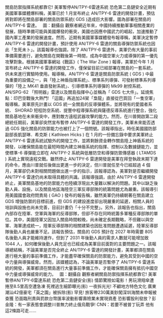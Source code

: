 關島防禦指揮系統都靠它! 美軍暫停AN/TPY-6雷達系統 恐危第二島鏈安全近期有美國軍事媒體爆料稱，美軍已於 1 月宣布終止 AN/TPY-6 雷達的開發計畫，預估將對即將在關島部署的關島防禦系統( GDS )造成巨大影響。圖為部署在關島的 AN/TPY-6 雷達。   圖：翻攝自 觀察者網近年來，中國持續推動軍事相關產業的發展，隨時準備可能與美國爆發的衝突，美國也因應中國武力的崛起，加速推動了國內軍工產業的發展速度。然而，近期有美國軍事媒體發布報導稱，美軍決定暫停 AN/TPY-6 雷達的開發計畫，預計使用 AN/TPY-6 雷達的關島導彈防禦系統也因此「生死未卜」。該篇報導也強調，除了 AN/TPY-6 雷達外，美軍仍有大量的事前準備需要進行，避免關島在開戰後第一時間，成為中國空軍火力或導彈的第一優先攻擊對象。根據美國軍事網站《戰區》( The War Zone ) 報導，美軍於今年 1 月宣布終止 AN/TPY-6 雷達的開發工作，僅保留目前已經部署在關島的一套系統，供未來進行實驗時使用。報導稱，AN/TPY-6 雷達是關島防禦系統 ( GDS ) 中最為重要的設備之一，與「陸上神盾指揮系統」、標準系列導彈、可發射標準系列導彈的「陸上 MK41 垂直發射系統」、引導標準系列導彈的 Mk99 射控系統、 AN/SPG-62 「照明器」雷達以及關島指揮中心並稱為「 GDS 七大件」。延燒焦點：印巴空戰後大熱門! 「這國」再追加24架「梟龍」直接從巴買回「一隻空軍」報導稱，美軍原先計畫以 GDS 統一全關島的反導彈體系，並將現有的愛國者系統、 SHORAD 短程防空系統、提豐中程導彈系統與薩德反導系統進行整合，強化關島基地在未來衝突中，應對敵方遠程武器攻擊的能力。然而，在川普開啟第二段總統任期前，美軍卻突然宣布暫停 AN/TPY-6 雷達的開發工作，美軍未來能否透過 GDS 強化關島的防禦能力也被打上了一個問號。該報導指出，時任美國國防部副部長凱瑟琳．希克斯 ( Kathleen Hicks ) 在 1 月的一份備忘錄中要求美軍終止 AN/TPY-6 雷達系統試驗外的開發工作，並將剩餘資金轉作關島陸上神盾系統的開發，以確保關島能在最短時間內建立神盾系統的指揮、控制以及數據鏈能力，並使標準-6 導彈能立即在 AN/TPY-2 系統與低層防空和導彈防禦傳感器 ( LTAMDS ) 系統上實現遠程交戰。雖然停止 AN/TPY-6 雷達開發是美軍在拜登執政末期下達的命令，應由川普就任後做出更進一步的決定，但川普就任至今已經超過 4 個月，美軍卻仍未對相關問題做出進一步的指示，該報導認為，美軍對是否繼續開發 AN/TPY-6 雷達仍尚未取得具體的共識。該報導強調，由於 AN/TPY-6 雷達開發終止，美軍關島基地的防禦能力也陸續浮現出大量難以解決的問題。其中以缺乏後勤人員、設施，以及關島地區海陸空三軍反導部隊的統籌問題尤為嚴重。該報導引用美國國會政府問責局 ( GAO ) 發布的報告稱，雖然美軍仍持續朝著在關島建立 GDS 增強防禦的目標前進，但 GDS 的建設進度卻出現嚴重的延遲，相關人員的培訓與設施也尚未完善，目前計畫仍「十分不完整」。另外，該報告也指出，關島內部存在陸軍、空軍與海軍的反導部隊，但卻不存在同時統籌多軍種反導部隊的單位。其中，美國陸軍又因加入關島時間較晚，尚未確定長期戰略，不但難以與空軍、海軍達成統一，陸軍反導部隊的相關建築也因批准問題遭遇延遲，陸軍反導部隊後勤人員也嚴重不足。該報告預估，關島的 GDS 預計在 2027 年時需要 805 名後勤人員才能維持運作，但到了 2031 年後勤人員的需求人數就可能增加致 1044 人，如何確保後勤人員充足也已經成為美軍目前面對的主要問題之一。該報導總結稱，不論美軍是否完全終止 AN/TPY-6 雷達的開發計畫，美軍都須在關島進行極大量的事前準備工作，才能盡早確保關島的防禦能力，避免其受到中國的空中力量與導彈威脅。然而，該媒體認為，不論美軍是否暫停了 AN/TPY-6 雷達系統的開發，美軍都須在關島進行大量事前準備工作，才能確保關島擁有抵抗中國空中力量或導彈威脅的能力。   圖：翻攝自 觀察者網關島防禦指揮系統都靠它! 美軍暫停AN/TPY-6雷達系統 恐危第二島鏈安全(影) 情節驚險如電影！男玩滑翔傘遭捲至8.5里高空遭急凍 死裡逃生細節曝光(影) 一夜拆光光! 不顧地方特色文化 廣東潮汕42億豪宅「英之園」被拆除(影) 罕見! 旅客帶230萬美鈔闖深圳海關未申報被查獲 恐面臨刑責與罰款台幣匯率波動影響壽險業未實現資產 恐影響股利發放？彭金隆：有一家表態會調整川普無力終止俄烏戰爭! CNN：若要不被普丁玩弄 他有這2條路可走......